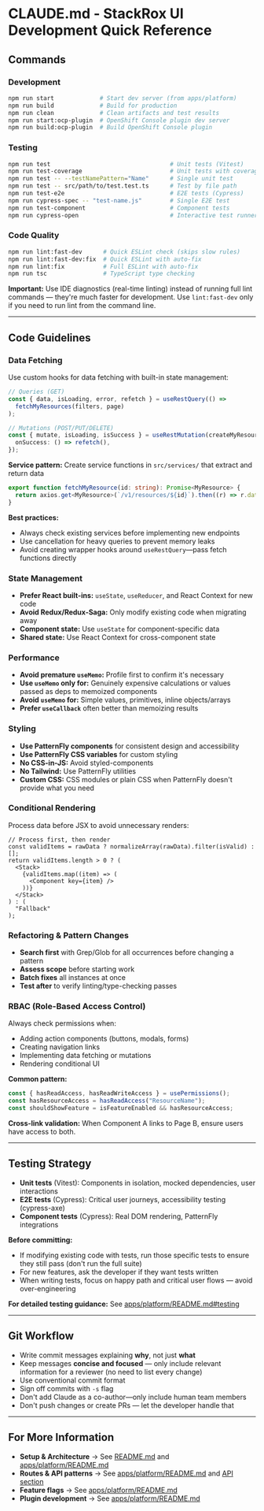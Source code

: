 # CLAUDE.md - StackRox UI Development Quick Reference

## Commands

### Development

```bash
npm run start             # Start dev server (from apps/platform)
npm run build             # Build for production
npm run clean             # Clean artifacts and test results
npm run start:ocp-plugin  # OpenShift Console plugin dev server
npm run build:ocp-plugin  # Build OpenShift Console plugin
```

### Testing

```bash
npm run test                                  # Unit tests (Vitest)
npm run test-coverage                         # Unit tests with coverage
npm run test -- --testNamePattern="Name"      # Single unit test
npm run test -- src/path/to/test.test.ts      # Test by file path
npm run test-e2e                              # E2E tests (Cypress)
npm run cypress-spec -- "test-name.js"        # Single E2E test
npm run test-component                        # Component tests
npm run cypress-open                          # Interactive test runner
```

### Code Quality

```bash
npm run lint:fast-dev      # Quick ESLint check (skips slow rules)
npm run lint:fast-dev:fix  # Quick ESLint with auto-fix
npm run lint:fix           # Full ESLint with auto-fix
npm run tsc                # TypeScript type checking
```

**Important:** Use IDE diagnostics (real-time linting) instead of running full lint commands — they're much faster for development. Use `lint:fast-dev` only if you need to run lint from the command line.

---

## Code Guidelines

### Data Fetching

Use custom hooks for data fetching with built-in state management:

```typescript
// Queries (GET)
const { data, isLoading, error, refetch } = useRestQuery(() =>
  fetchMyResources(filters, page)
);

// Mutations (POST/PUT/DELETE)
const { mutate, isLoading, isSuccess } = useRestMutation(createMyResource, {
  onSuccess: () => refetch(),
});
```

**Service pattern:** Create service functions in `src/services/` that extract and return data

```typescript
export function fetchMyResource(id: string): Promise<MyResource> {
  return axios.get<MyResource>(`/v1/resources/${id}`).then((r) => r.data);
}
```

**Best practices:**

- Always check existing services before implementing new endpoints
- Use cancellation for heavy queries to prevent memory leaks
- Avoid creating wrapper hooks around `useRestQuery`—pass fetch functions directly

### State Management

- **Prefer React built-ins:** `useState`, `useReducer`, and React Context for new code
- **Avoid Redux/Redux-Saga:** Only modify existing code when migrating away
- **Component state:** Use `useState` for component-specific data
- **Shared state:** Use React Context for cross-component state

### Performance

- **Avoid premature `useMemo`:** Profile first to confirm it's necessary
- **Use `useMemo` only for:** Genuinely expensive calculations or values passed as deps to memoized components
- **Avoid `useMemo` for:** Simple values, primitives, inline objects/arrays
- **Prefer `useCallback`** often better than memoizing results

### Styling

- **Use PatternFly components** for consistent design and accessibility
- **Use PatternFly CSS variables** for custom styling
- **No CSS-in-JS:** Avoid styled-components
- **No Tailwind:** Use PatternFly utilities
- **Custom CSS:** CSS modules or plain CSS when PatternFly doesn't provide what you need

### Conditional Rendering

Process data before JSX to avoid unnecessary renders:

```tsx
// Process first, then render
const validItems = rawData ? normalizeArray(rawData).filter(isValid) : [];
return validItems.length > 0 ? (
  <Stack>
    {validItems.map((item) => (
      <Component key={item} />
    ))}
  </Stack>
) : (
  "Fallback"
);
```

### Refactoring & Pattern Changes

- **Search first** with Grep/Glob for all occurrences before changing a pattern
- **Assess scope** before starting work
- **Batch fixes** all instances at once
- **Test after** to verify linting/type-checking passes

### RBAC (Role-Based Access Control)

Always check permissions when:

- Adding action components (buttons, modals, forms)
- Creating navigation links
- Implementing data fetching or mutations
- Rendering conditional UI

**Common pattern:**

```typescript
const { hasReadAccess, hasReadWriteAccess } = usePermissions();
const hasResourceAccess = hasReadAccess("ResourceName");
const shouldShowFeature = isFeatureEnabled && hasResourceAccess;
```

**Cross-link validation:** When Component A links to Page B, ensure users have access to both.

---

## Testing Strategy

- **Unit tests** (Vitest): Components in isolation, mocked dependencies, user interactions
- **E2E tests** (Cypress): Critical user journeys, accessibility testing (cypress-axe)
- **Component tests** (Cypress): Real DOM rendering, PatternFly integrations

**Before committing:**

- If modifying existing code with tests, run those specific tests to ensure they still pass (don't run the full suite)
- For new features, ask the developer if they want tests written
- When writing tests, focus on happy path and critical user flows — avoid over-engineering

**For detailed testing guidance:** See [apps/platform/README.md#testing](./apps/platform/README.md#testing)

---

## Git Workflow

- Write commit messages explaining **why**, not just **what**
- Keep messages **concise and focused** — only include relevant information for a reviewer (no need to list every change)
- Use conventional commit format
- Sign off commits with `-s` flag
- Don't add Claude as a co-author—only include human team members
- Don't push changes or create PRs — let the developer handle that

---

## For More Information

- **Setup & Architecture** → See [README.md](./README.md) and [apps/platform/README.md](./apps/platform/README.md)
- **Routes & API patterns** → See [apps/platform/README.md](./apps/platform/README.md#routes) and [API section](./apps/platform/README.md#api)
- **Feature flags** → See [apps/platform/README.md](./apps/platform/README.md#feature-flags)
- **Plugin development** → See [apps/platform/README.md](./apps/platform/README.md#running-as-an-openshift-console-plugin)
